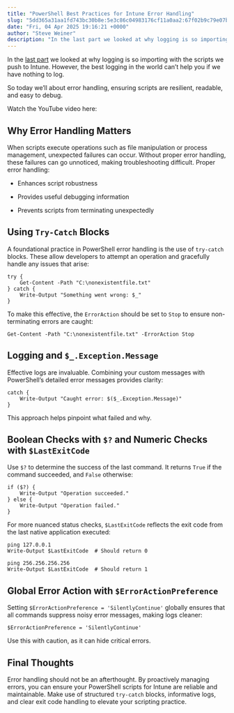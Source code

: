 ```yaml
---
title: "PowerShell Best Practices for Intune Error Handling"
slug: "5dd365a31aa1fd743bc30b8e:5e3c86c04983176cf11a0aa2:67f02b9c79e07b2e62b46902"
date: "Fri, 04 Apr 2025 19:16:21 +0000"
author: "Steve Weiner"
description: "In the last part we looked at why logging is so importing with the scripts we push to Intune. However, the best logging in the world can’t help you if we have nothing to log.So today we’ll about error handling, ensuring scripts are resilient, readable, and easy to debug.Watch"
---
```


In the [last part](https://www.getrubix.com/blog/powershell-best-practices-for-intune-logging) we looked at why logging is so importing with the scripts we push to Intune. However, the best logging in the world can’t help you if we have nothing to log.

So today we’ll about error handling, ensuring scripts are resilient, readable, and easy to debug.  
  
Watch the YouTube video here:

Why Error Handling Matters
--------------------------

When scripts execute operations such as file manipulation or process management, unexpected failures can occur. Without proper error handling, these failures can go unnoticed, making troubleshooting difficult. Proper error handling:

-   Enhances script robustness
    
-   Provides useful debugging information
    
-   Prevents scripts from terminating unexpectedly
    

Using `Try-Catch` Blocks
------------------------

A foundational practice in PowerShell error handling is the use of `try-catch` blocks. These allow developers to attempt an operation and gracefully handle any issues that arise:

```
try {
    Get-Content -Path "C:\nonexistentfile.txt"
} catch {
    Write-Output "Something went wrong: $_"
}
```

To make this effective, the `ErrorAction` should be set to `Stop` to ensure non-terminating errors are caught:

```
Get-Content -Path "C:\nonexistentfile.txt" -ErrorAction Stop
```

Logging and `$_.Exception.Message`
----------------------------------

Effective logs are invaluable. Combining your custom messages with PowerShell’s detailed error messages provides clarity:

```
catch {
    Write-Output "Caught error: $($_.Exception.Message)"
}
```

This approach helps pinpoint what failed and why.

Boolean Checks with `$?` and Numeric Checks with `$LastExitCode`
----------------------------------------------------------------

Use `$?` to determine the success of the last command. It returns `True` if the command succeeded, and `False` otherwise:

```
if ($?) {
    Write-Output "Operation succeeded."
} else {
    Write-Output "Operation failed."
}
```

For more nuanced status checks, `$LastExitCode` reflects the exit code from the last native application executed:

```
ping 127.0.0.1
Write-Output $LastExitCode  # Should return 0

ping 256.256.256.256
Write-Output $LastExitCode  # Should return 1
```

Global Error Action with `$ErrorActionPreference`
-------------------------------------------------

Setting `$ErrorActionPreference = 'SilentlyContinue'` globally ensures that all commands suppress noisy error messages, making logs cleaner:

```
$ErrorActionPreference = 'SilentlyContinue'
```

Use this with caution, as it can hide critical errors.

Final Thoughts
--------------

Error handling should not be an afterthought. By proactively managing errors, you can ensure your PowerShell scripts for Intune are reliable and maintainable. Make use of structured `try-catch` blocks, informative logs, and clear exit code handling to elevate your scripting practice.